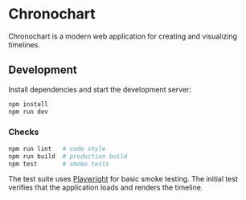 # Chronochart

Chronochart is a modern web application for creating and visualizing timelines. 

## Development

Install dependencies and start the development server:

```bash
npm install
npm run dev
```

### Checks

```bash
npm run lint   # code style
npm run build  # production build
npm test       # smoke tests
```

The test suite uses [Playwright](https://playwright.dev/) for basic smoke
testing. The initial test verifies that the application loads and renders the
timeline.

